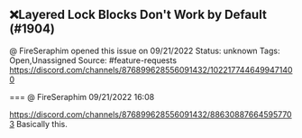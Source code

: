 ## ❌Layered Lock Blocks Don't Work by Default (#1904)
@ FireSeraphim opened this issue on 09/21/2022
Status: unknown
Tags: Open,Unassigned
Source: #feature-requests https://discord.com/channels/876899628556091432/1022177446499471400


=== @ FireSeraphim 09/21/2022 16:08

https://discord.com/channels/876899628556091432/886308876645957703 Basically this.
